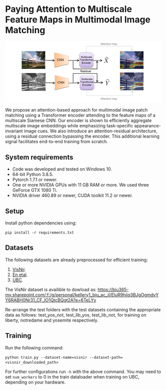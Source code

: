 # Paying Attention to Multiscale Feature Maps in Multimodal Image Matching

![teaser architecture fig](figures/teaser.png)

We propose an attention-based approach for multimodal image patch matching using a Transformer encoder attending to the feature maps of a multiscale Siamese CNN. Our encoder is shown to efficiently aggregate multiscale image embeddings while emphasizing task-specific appearance-invariant image cues. We also introduce an attention-residual architecture, using a residual connection bypassing the encoder. This additional learning signal facilitates end-to-end training from scratch.

## System requirements
* Code was developed and tested on Windows 10.
* 64-bit Python 3.8.5.
* Pytorch 1.7.1 or newer.
* One or more NVIDIA GPUs with 11 GB RAM or more. We used three GeForce GTX 1080 Ti.
* NVIDIA driver 460.89 or newer, CUDA toolkit 11.2 or newer.

## Setup
Install python dependencies using:
```
pip install -r requirements.txt
```

## Datasets
The following datasets are already preprocessed for efficient training:
1. [VisNir](https://biu365-my.sharepoint.com/:f:/g/personal/kellery1_biu_ac_il/EluR9hiiq3BJgOgmdvYY6RABH0Nr31_CF_lO1QtcBQgt2A).
2. [En etal](https://biu365-my.sharepoint.com/:f:/g/personal/kellery1_biu_ac_il/EluR9hiiq3BJgOgmdvYY6RABH0Nr31_CF_lO1QtcBQgt2A).
3. [UBC](https://biu365-my.sharepoint.com/:f:/g/personal/kellery1_biu_ac_il/EluR9hiiq3BJgOgmdvYY6RABH0Nr31_CF_lO1QtcBQgt2A).

The VisNir dataset is availible to dowload as:
https://biu365-my.sharepoint.com/:f:/g/personal/kellery1_biu_ac_il/EluR9hiiq3BJgOgmdvYY6RABH0Nr31_CF_lO1QtcBQgt2A?e=6TeLYy

Re-arrange the test folders with the test datasets containing the appropriate data as follows: test_yos_not, test_lib_yos, test_lib_not, for training on liberty, notredame and yosemite respectively.
## Training
Run the following command:
```
python train.py --dataset-name=visnir --dataset-path=<visnir_downloaded_path>
```

For further configurations run `-h` with the above command.
You may need to set `num_workers` to 0 in the train dataloader when training on UBC, depending on your hardware.
